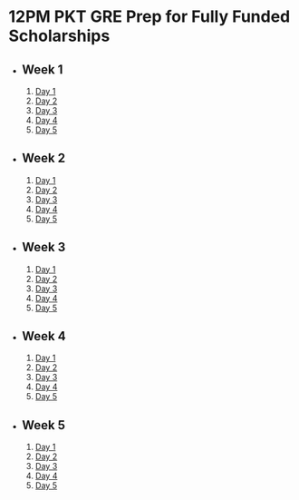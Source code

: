 # 12PM PKT GRE Prep for Fully Funded Scholarships

- ## Week 1

   1. [Day 1](https://www.facebook.com/iCodeguru/videos/1676756909569867)
   2. [Day 2](https://www.facebook.com/iCodeguru/videos/4055039318052921)
   3. [Day 3](https://www.facebook.com/iCodeguru/videos/1160166355627884)
   4. [Day 4](https://www.facebook.com/iCodeguru/videos/955304302625270)
   5. [Day 5](https://www.facebook.com/iCodeguru/videos/1666110684118734)

- ## Week 2

   1. [Day 1](https://www.facebook.com/iCodeguru/videos/2434624516881512)
   2. [Day 2](https://www.facebook.com/iCodeguru/videos/602282695820112)
   3. [Day 3](https://www.facebook.com/iCodeguru/videos/577721231721919)
   4. [Day 4](https://www.facebook.com/iCodeguru/videos/1321876968839597)
   5. [Day 5](https://www.facebook.com/iCodeguru/videos/1024190369484703)

- ## Week 3

   1. [Day 1](https://www.facebook.com/iCodeguru/videos/1122933812338403)
   2. [Day 2](https://www.facebook.com/iCodeguru/videos/1508062783193758)
   3. [Day 3](https://www.facebook.com/iCodeguru/videos/606697075340488)
   4. [Day 4](https://www.facebook.com/iCodeguru/videos/2638647026525148)
   5. [Day 5](https://www.facebook.com/iCodeguru/videos/1351414396216206)

- ## Week 4

   1. [Day 1](https://www.facebook.com/iCodeguru/videos/611821894733329)
   2. [Day 2](https://www.facebook.com/iCodeguru/videos/1632572117345249)
   3. [Day 3](https://www.facebook.com/iCodeguru/videos/606697075340488)
   4. [Day 4](https://www.facebook.com/iCodeguru/videos/460350267146482)
   5. [Day 5](https://www.facebook.com/iCodeguru/videos/2936617059823876)

- ## Week 5

   1. [Day 1](https://www.facebook.com/watch/?v=1826143191520191)
   2. [Day 2](https://www.facebook.com/watch/?v=621973090335675)
   3. [Day 3]()
   4. [Day 4](https://www.facebook.com/iCodeguru/videos/1260310628371954)
   5. [Day 5](https://www.facebook.com/iCodeguru/videos/1137746271322202)

<!-- - ## Week 

   1. [Day 1](https://www.facebook.com/watch/?v=929255256078466)
   2. [Day 2]()
   3. [Day 3](https://www.facebook.com/watch/?v=630776856198810)
   4. [Day 4](https://www.facebook.com/watch/?v=1158863642150067)
   5. [Day 5]() -->

<!-- - ## Week 

   1. [Day 1]()
   2. [Day 2]()
   3. [Day 3]()
   4. [Day 4]()
   5. [Day 5]() -->